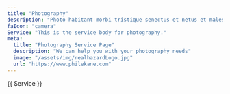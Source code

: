 ```yaml
---
title: "Photography"
description: "Photo habitant morbi tristique senectus et netus et malesuada fames."
faIcon: "camera"
Service: "This is the service body for photography."
meta:
  title: "Photography Service Page"
  description: "We can help you with your photography needs"
  image: "/assets/img/realhazardLogo.jpg"
  url: "https://www.philekane.com"
---
```

{{ Service }}